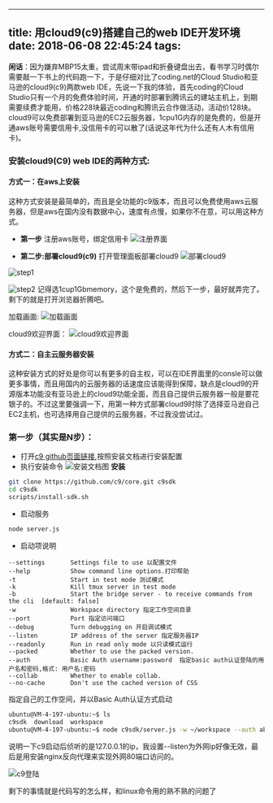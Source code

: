 
---
title: 用cloud9(c9)搭建自己的web IDE开发环境
date: 2018-06-08 22:45:24
tags:
---


**闲话**：因为嫌弃MBP15太重，尝试周末带ipad和折叠键盘出去，看书学习时偶尔需要敲一下书上的代码跑一下，于是仔细对比了coding.net的Cloud Studio和亚马逊的cloud9(c9)两款web IDE，先说一下我的体验，首先coding的Cloud Studio只有一个月的免费体验时间，开通的时部署到腾讯云的建站主机上，到期需要续费才能用，价格228块最近coding和腾讯云合作做活动，活动价128块。cloud9可以免费部署到亚马逊的EC2云服务器，1cpu1G内存的是免费的，但是开通aws账号需要信用卡,没信用卡的可以散了(话说这年代为什么还有人木有信用卡)。

### 安装cloud9(C9) web IDE的两种方式:
#### 方式一：在aws上安装

这种方式安装是最简单的，而且是全功能的c9版本，而且可以免费使用aws云服务器，但是aws在国内没有数据中心，速度有点慢，如果你不在意，可以用这种方式。
* **第一步** 注册aws账号，绑定信用卡
![注册界面](http://bulldog.qiniudn.com/aws_signup.png)

* **第二步:部署cloud9(c9)** 打开管理面板部署cloud9
![部署cloud9](http://bulldog.qiniudn.com/cloud9open.png)

![step1](http://bulldog.qiniudn.com/c9_create_step1.png)

![step2](http://bulldog.qiniudn.com/c9_create_step2.png)
记得选1cup1Gbmemory，这个是免费的，然后下一步，最好就弄完了。剩下的就是打开浏览器折腾吧。

加载画面:
![加载画面](http://bulldog.qiniudn.com/c9ide_loding1.png)

cloud9欢迎界面：
![cloud9欢迎界面](http://bulldog.qiniudn.com/c9welcome.png)

#### 方式二：自主云服务器安装

这种安装方式的好处是你可以有更多的自主权，可以在IDE界面里的consle可以做更多事情，而且用国内的云服务器的话速度应该能得到保障，缺点是cloud9的开源版本功能没有亚马逊上的cloud9功能全面，而且自己提供云服务器一般是要花银子的。不过这里要强调一下，用第一种方式部署cloud9时除了选择亚马逊自己EC2主机，也可选择用自己提供的云服务器，不过我没尝试过。

### **第一步（其实是N步）：** 
* 打开[c9 github页面链接](https://github.com/c9/core),按照安装文档进行安装配置
* 执行安装命令
![安装文档图](http://bulldog.qiniudn.com/c9_install_cmd.png)
**安装**
``` bash
git clone https://github.com/c9/core.git c9sdk
cd c9sdk
scripts/install-sdk.sh
```
* 启动服务
``` bash
node server.js
```

* 启动项说明
``` 
--settings       Settings file to use 以配置文件
--help           Show command line options.打印帮助
-t               Start in test mode 测试模式
-k               Kill tmux server in test mode
-b               Start the bridge server - to receive commands from the cli  [default: false] 
-w               Workspace directory 指定工作空间目录
--port           Port 指定访问端口
--debug          Turn debugging on 开启调试模式
--listen         IP address of the server 指定服务器IP
--readonly       Run in read only mode 以只读模式运行
--packed         Whether to use the packed version.
--auth           Basic Auth username:password  指定basic auth认证登陆的用户名和密码,格式: 用户名:密码
--collab         Whether to enable collab.
--no-cache       Don't use the cached version of CSS
```

指定自己的工作空间，并以Basic Auth认证方式启动
``` bash
ubuntu@VM-4-197-ubuntu:~$ ls
c9sdk  download  workspace
ubuntu@VM-4-197-ubuntu:~$ node c9sdk/server.js -w ~/workspace --auth abc:123456
```
说明一下c9启动后侦听的是127.0.0.1的ip，我设置--listen为外网ip好像无效，最后是用安装nginx反向代理来实现外网80端口访问的。

![c9登陆](http://bulldog.qiniudn.com/c9_basic_auth.png)

剩下的事情就是代码写的怎么样，和linux命令用的熟不熟的问题了
